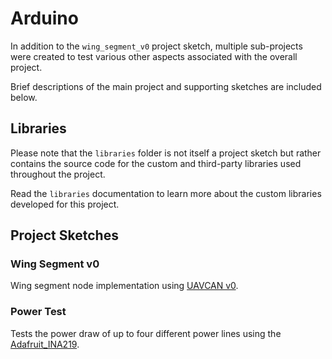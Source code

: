 # Arduino

In addition to the `wing_segment_v0` project sketch, multiple sub-projects were created to test various other aspects associated with the overall project.

Brief descriptions of the main project and supporting sketches are included below.

## Libraries

Please note that the `libraries` folder is not itself a project sketch but rather contains the source code for the custom and third-party libraries used throughout the project. 

Read the `libraries` documentation to learn more about the custom libraries developed for this project.
 
## Project Sketches

### Wing Segment v0

Wing segment node implementation using [UAVCAN v0](https://legacy.uavcan.org/).

### Power Test

Tests the power draw of up to four different power lines using the [Adafruit_INA219](https://www.adafruit.com/product/904).
